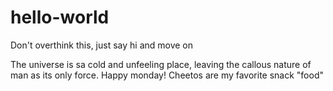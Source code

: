 # hello-world
Don't overthink this, just say hi and move on

The universe is sa cold and unfeeling place, leaving the callous nature of man as its only force. Happy monday!
Cheetos are my favorite snack "food"
